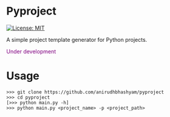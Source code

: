 # Pyproject

[![License: MIT](https://img.shields.io/badge/License-MIT-yellow.svg)](https://opensource.org/licenses/MIT)

A simple project template generator for Python projects.

<p style = "color:purple">Under development</p>

# Usage

```
>>> git clone https://github.com/anirudhbhashyam/pyproject
>>> cd pyproject
[>>> python main.py -h]
>>> python main.py <project_name> -p <project_path>
```